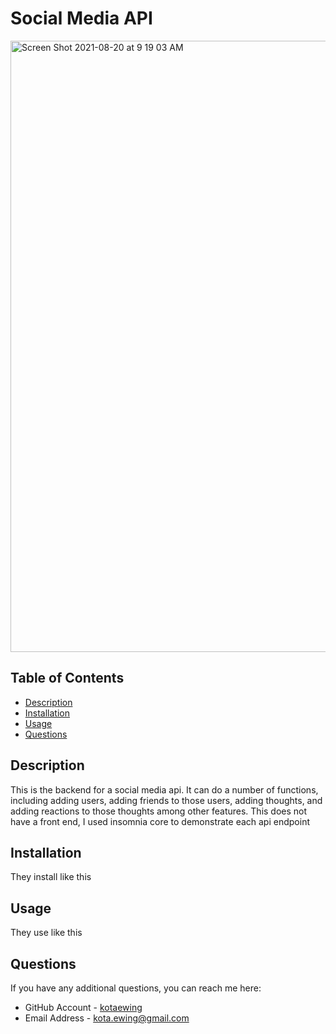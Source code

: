 
# Social Media API
<img width="978" alt="Screen Shot 2021-08-20 at 9 19 03 AM" src="https://user-images.githubusercontent.com/79291655/130255556-e5ca0228-e038-46c1-8667-ee5266bddedc.png">


## Table of Contents
* [Description](#description)
* [Installation](#installation)
* [Usage](#usage)
* [Questions](#questions)


## Description
This is the backend for a social media api.  It can do a number of functions, including adding users, adding friends to those users, adding thoughts, and adding reactions to those thoughts among other features.  This does not have a front end, I used insomnia core to demonstrate each api endpoint

## Installation
They install like this

## Usage
They use like this

## Questions
If you have any additional questions, you can reach me here:

* GitHub Account - [kotaewing](https://github.com/kotaewing)
* Email Address - kota.ewing@gmail.com
